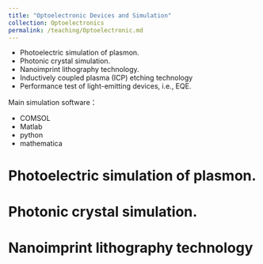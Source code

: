 ```yaml
---
title: "Optoelectronic Devices and Simulation"
collection: Optoelectronics
permalink: /teaching/Optoelectronic.md
---
```

* Photoelectric simulation of plasmon.
* Photonic crystal simulation.
* Nanoimprint lithography technology.
* Inductively coupled plasma (ICP) etching technology
* Performance test of light-emitting devices, i.e., EQE.

Main simulation software：
* COMSOL
* Matlab
* python
* mathematica

Photoelectric simulation of plasmon.
======

Photonic crystal simulation.
======

Nanoimprint lithography technology
======

